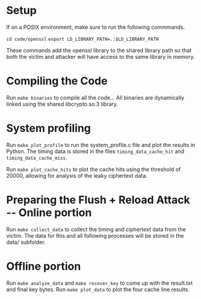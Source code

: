 # Setup
If on a POSIX environment, make sure to run the following commmands.

`cd code/openssl`
`export LD_LIBRARY_PATH=.:$LD_LIBRARY_PATH`

These commands add the openssl library to the shared library path so that both the victim and attacker will have access to the same library in memory. 

# Compiling the Code
Run `make binaries` to compile all the code...
All binaries are dynamically linked using the shared libcrypto.so.3 library.

# System profiling
Run `make plot_profile` to run the system_profile.c file and plot the results in Python.
The timing data is stored in the files `timing_data_cache_hit` and `timing_data_cache_miss`.

Run `make plot_cache_hits` to plot the cache hits using the threshold of 20000, allowing for analysis of the leaky ciphertext data.

# Preparing the Flush + Reload Attack -- Online portion
Run `make collect_data` to collect the timing and ciphertext data from the victim.
The data for this and all following processes will be stored in the data/ subfolder.

# Offline portion
Run `make analyze_data` and `make recover_key` to come up with the result.txt and final key bytes.
Run `make plot_data` to plot the four cache line results.
